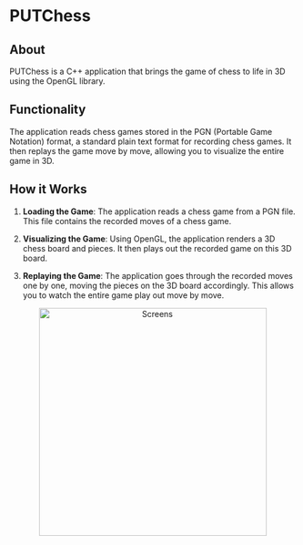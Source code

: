 # PUTChess

## About

PUTChess is a C++ application that brings the game of chess to life in 3D using the OpenGL library.

## Functionality

The application reads chess games stored in the PGN (Portable Game Notation) format, a standard plain text format for recording chess games. It then replays the game move by move, allowing you to visualize the entire game in 3D. 

## How it Works

1. **Loading the Game**: The application reads a chess game from a PGN file. This file contains the recorded moves of a chess game.

2. **Visualizing the Game**: Using OpenGL, the application renders a 3D chess board and pieces. It then plays out the recorded game on this 3D board.

3. **Replaying the Game**: The application goes through the recorded moves one by one, moving the pieces on the 3D board accordingly. This allows you to watch the entire game play out move by move.

<p align="center">
  <img width="400" alt="Screens" src="https://github.com/WuzI38/PutGL/assets/102658588/0033b544-7c63-4b3f-afd0-ef4fe1f61ebf">
</p>



